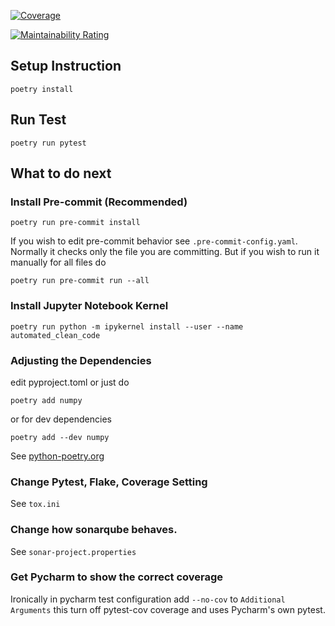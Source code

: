 [![Coverage](https://sonarcloud.io/api/project_badges/measure?project=DrNattapoom_automated-clean-code&metric=coverage)](https://sonarcloud.io/summary/new_code?id=DrNattapoom_automated-clean-code)

[![Maintainability Rating](https://sonarcloud.io/api/project_badges/measure?project=DrNattapoom_automated-clean-code&metric=sqale_rating)](https://sonarcloud.io/summary/new_code?id=DrNattapoom_automated-clean-code)

## Setup Instruction
```
poetry install
```

## Run Test
```
poetry run pytest
```

## What to do next

### Install Pre-commit (Recommended)
```
poetry run pre-commit install
```
If you wish to edit pre-commit behavior see ```.pre-commit-config.yaml```.
Normally it checks only the file you are committing. But if you wish to run it manually for all files do
```
poetry run pre-commit run --all
```

### Install Jupyter Notebook Kernel
```
poetry run python -m ipykernel install --user --name automated_clean_code
```

### Adjusting the Dependencies
edit pyproject.toml or just do
```
poetry add numpy
```
or for dev dependencies
```
poetry add --dev numpy
```
See [python-poetry.org](https://python-poetry.org/)

### Change Pytest, Flake, Coverage Setting
See ```tox.ini```

### Change how sonarqube behaves.
See ```sonar-project.properties```

### Get Pycharm to show the correct coverage
Ironically in pycharm test configuration add `--no-cov` to `Additional Arguments` this turn off pytest-cov coverage and uses Pycharm's own pytest.
